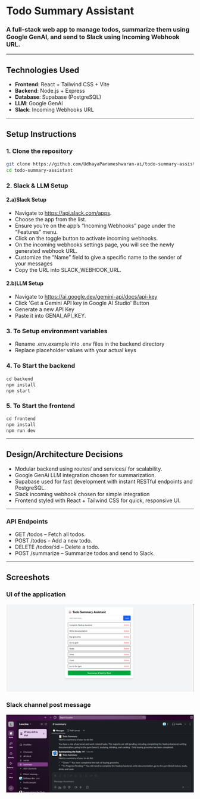# Todo Summary Assistant

### A full-stack web app to manage todos, summarize them using Google GenAI, and send to Slack using Incoming Webhook URL.

---

## Technologies Used

- **Frontend**: React + Tailwind CSS + Vite
- **Backend**: Node.js + Express
- **Database**: Supabase (PostgreSQL)
- **LLM**: Google GenAi
- **Slack**: Incoming Webhooks URL

---

## Setup Instructions

### 1. Clone the repository

```bash
git clone https://github.com/UdhayaParameshwaran-ai/todo-summary-assistant.git
cd todo-summary-assistant

```

### 2. Slack & LLM Setup

#### 2.a)Slack Setup

- Navigate to https://api.slack.com/apps.
- Choose the app from the list.
- Ensure you’re on the app’s “Incoming Webhooks” page under the “Features” menu.
- Click on the toggle button to activate incoming webhooks.
- On the incoming webhooks settings page, you will see the newly generated webhook URL.
- Customize the “Name” field to give a specific name to the sender of your messages
- Copy the URL into SLACK_WEBHOOK_URL.

#### 2.b)LLM Setup

- Navigate to https://ai.google.dev/gemini-api/docs/api-key
- Click 'Get a Gemini API key in Google AI Studio' Button
- Generate a new API Key
- Paste it into GENAI_API_KEY.

### 3. To Setup environment variables

- Rename .env.example into .env files in the backend directory
- Replace placeholder values with your actual keys

### 4. To Start the backend

```
cd backend
npm install
npm start
```

### 5. To Start the frontend

```
cd frontend
npm install
npm run dev
```

---

## Design/Architecture Decisions

- Modular backend using routes/ and services/ for scalability.
- Google GenAi LLM integration chosen for summarization.
- Supabase used for fast development with instant RESTful endpoints and PostgreSQL.
- Slack incoming webhook chosen for simple integration
- Frontend styled with React + Tailwind CSS for quick, responsive UI.

---

### API Endpoints

- GET /todos – Fetch all todos.
- POST /todos – Add a new todo.
- DELETE /todos/:id – Delete a todo.
- POST /summarize – Summarize todos and send to Slack.

---

## Screeshots

### UI of the application

![image_alt](https://github.com/UdhayaParameshwaran-ai/todo-summary-assistant/blob/9be0d756c83f9cb065949fb1721375ea812352f5/frontend/public/Screenshots/ui.png)

### Slack channel post message

![image_alt](https://github.com/UdhayaParameshwaran-ai/todo-summary-assistant/blob/9be0d756c83f9cb065949fb1721375ea812352f5/frontend/public/Screenshots/slack.png)

